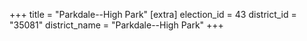 +++
title = "Parkdale--High Park"
[extra]
election_id = 43
district_id = "35081"
district_name = "Parkdale--High Park"
+++
